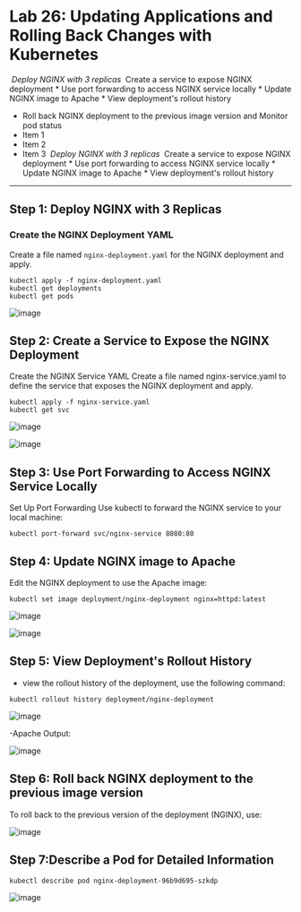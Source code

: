 # Lab 26: Updating Applications and Rolling Back Changes with Kubernetes

*﻿﻿ Deploy NGINX with 3 replicas
﻿﻿* Create a service to expose NGINX deployment
﻿﻿* Use port forwarding to access NGINX service locally
﻿﻿* Update NGINX image to Apache
﻿﻿* View deployment's rollout history
* Roll back NGINX deployment to the previous image version and Monitor pod status
* Item 1
* Item 2
* Item 3
*﻿﻿ Deploy NGINX with 3 replicas
﻿﻿* Create a service to expose NGINX deployment
﻿﻿* Use port forwarding to access NGINX service locally
﻿﻿* Update NGINX image to Apache
﻿﻿* View deployment's rollout history

---
## Step 1: Deploy NGINX with 3 Replicas

### Create the NGINX Deployment YAML

Create a file named `nginx-deployment.yaml` for the NGINX deployment and apply.

```
kubectl apply -f nginx-deployment.yaml
kubectl get deployments
kubectl get pods

```
![image](https://github.com/user-attachments/assets/db4ae34a-2f78-4afc-b563-6ea2c41c5abe)

## Step 2: Create a Service to Expose the NGINX Deployment

Create the NGINX Service YAML
Create a file named nginx-service.yaml to define the service that exposes the NGINX deployment and apply.

```
kubectl apply -f nginx-service.yaml
kubectl get svc
```

![image](https://github.com/user-attachments/assets/2a72eb79-18b7-40bf-907c-a8b09ec1eebd)

![image](https://github.com/user-attachments/assets/5891c20b-cc6d-4f4e-8a4d-6fd6f627d6dc)

## Step 3: Use Port Forwarding to Access NGINX Service Locally
Set Up Port Forwarding
Use kubectl to forward the NGINX service to your local machine:

```
kubectl port-forward svc/nginx-service 8080:80
```

## Step 4: Update NGINX image to Apache
Edit the NGINX deployment to use the Apache image:

```
kubectl set image deployment/nginx-deployment nginx=httpd:latest
```

![image](https://github.com/user-attachments/assets/a6bc86f0-461d-4433-b12f-b468d8c55f5b)

![image](https://github.com/user-attachments/assets/a43bed06-3fe1-41ef-810e-bc3a5fb423a8)

## Step 5: View Deployment's Rollout History
- view the rollout history of the deployment, use the following command:

```
kubectl rollout history deployment/nginx-deployment
```

![image](https://github.com/user-attachments/assets/bb05c836-e7cc-4207-87e4-56e8d7c7e7fa)

-Apache Output:

![image](https://github.com/user-attachments/assets/11afac29-08a0-495e-a0eb-d25d146caa7d)

## Step 6: Roll back NGINX deployment to the previous image version
To roll back to the previous version of the deployment (NGINX), use:

![image](https://github.com/user-attachments/assets/81028775-e931-413c-9df5-d15475a97ff6)


## Step 7:Describe a Pod for Detailed Information

```
kubectl describe pod nginx-deployment-96b9d695-szkdp
```
![image](https://github.com/user-attachments/assets/b2a9a241-0abd-46ed-b1a5-2e7a85370c13)




